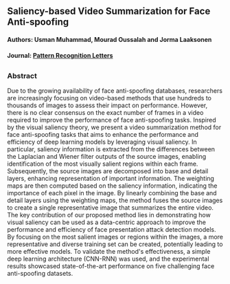 
## Saliency-based Video Summarization for Face Anti-spoofing
#### Authors: Usman Muhammad, Mourad Oussalah and Jorma Laaksonen

#### Journal: [Pattern Recognition Letters](https://www.sciencedirect.com/journal/pattern-recognition-letters)
##

### Abstract
Due to the growing availability of face anti-spoofing databases, researchers are increasingly focusing on video-based methods that use hundreds to thousands of images to assess their impact on performance. However, there is no clear consensus on the exact number of frames in a video required to improve the performance of face anti-spoofing tasks. Inspired by the visual saliency theory, we present a video summarization method for face anti-spoofing tasks that aims to enhance the performance and efficiency of deep learning models by leveraging visual saliency. In particular, saliency information is extracted from the differences between the Laplacian and Wiener filter outputs of the source images, enabling identification of the most visually salient regions within each frame. Subsequently, the source images are decomposed into base and detail layers, enhancing representation of important information. The weighting maps are then computed based on the saliency information, indicating the importance of each pixel in the image. By linearly combining the base and detail layers using the weighting maps, the method fuses the source images to create a single representative image that summarizes the entire video. The key contribution of our proposed method lies in demonstrating how visual saliency can be used as a data-centric approach to improve the performance and efficiency of face presentation attack detection models. By focusing on the most salient images or regions within the images, a more representative and diverse training set can be created, potentially leading to more effective models. To validate the method's effectiveness, a simple deep learning architecture (CNN-RNN) was used, and the experimental results showcased state-of-the-art performance on five challenging face anti-spoofing datasets.
